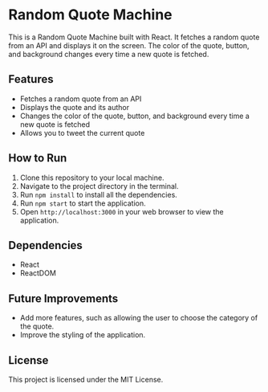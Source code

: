 # Random Quote Machine

This is a Random Quote Machine built with React. It fetches a random quote from an API and displays it on the screen. The color of the quote, button, and background changes every time a new quote is fetched.

## Features

- Fetches a random quote from an API
- Displays the quote and its author
- Changes the color of the quote, button, and background every time a new quote is fetched
- Allows you to tweet the current quote

## How to Run

1. Clone this repository to your local machine.
2. Navigate to the project directory in the terminal.
3. Run `npm install` to install all the dependencies.
4. Run `npm start` to start the application.
5. Open `http://localhost:3000` in your web browser to view the application.

## Dependencies

- React
- ReactDOM

## Future Improvements

- Add more features, such as allowing the user to choose the category of the quote.
- Improve the styling of the application.

## License

This project is licensed under the MIT License.
